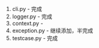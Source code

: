 1. cli.py       - 完成
2. logger.py    - 完成
3. context.py   -
4. exception.py - 继续添加，半完成
5. testcase.py  - 完成